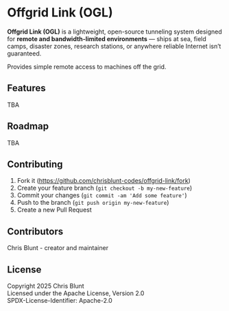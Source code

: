 # Offgrid Link (OGL)

**Offgrid Link (OGL)** is a lightweight, open-source tunneling system designed for **remote and bandwidth-limited environments** — ships at sea, field camps, disaster zones, research stations, or anywhere reliable Internet isn’t guaranteed.

Provides simple remote access to machines off the grid.

## Features

TBA

## Roadmap 

TBA

## Contributing

1. Fork it (https://github.com/chrisblunt-codes/offgrid-link/fork)
2. Create your feature branch (`git checkout -b my-new-feature`)
3. Commit your changes (`git commit -am 'Add some feature'`)
4. Push to the branch (`git push origin my-new-feature`)
5. Create a new Pull Request

## Contributors
Chris Blunt - creator and maintainer


## License

Copyright 2025 Chris Blunt  
Licensed under the Apache License, Version 2.0  
SPDX-License-Identifier: Apache-2.0

